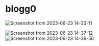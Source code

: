 # blogg0
![Screenshot from 2023-06-23 14-33-11](https://github.com/AFZL210/blogg0/assets/79896602/cc168fde-6fbe-4543-a8f4-a6adab30fe0e)


![Screenshot from 2023-06-23 14-37-12](https://github.com/AFZL210/blogg0/assets/79896602/c28509ca-2573-4dad-8f77-82b1090ba6a2)
![Screenshot from 2023-06-23 14-36-56](https://github.com/AFZL210/blogg0/assets/79896602/37fdb149-349c-4691-83e1-ba823ac12a92)
